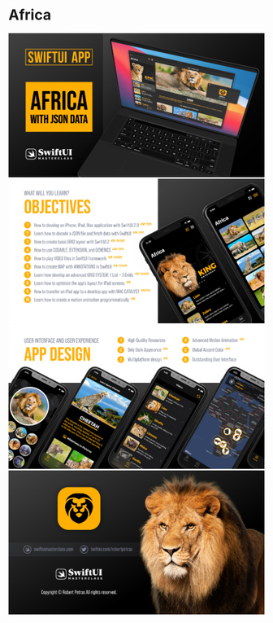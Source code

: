 # Africa

![App Image](SwiftUI2-App02-Workbook-1.jpg)
![App Image](SwiftUI2-App02-Workbook-2.jpg)
![App Image](SwiftUI2-App02-Workbook-3.jpg)
![App Image](SwiftUI2-App02-Workbook-4.jpg)

